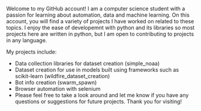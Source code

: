 
<!---
DevinRShaw/DevinRShaw is a ✨ special ✨ repository because its `README.md` (this file) appears on your GitHub profile.
You can click the Preview link to take a look at your changes.
--->
Welcome to my GitHub account! I am a computer science student with a passion for learning about automation, data and machine learning. On this account, you will find a variety of projects I have worked on related to these topics. I enjoy the ease of developemnt with python and its libraries so most projects here are written in python, but I am open to contributing to projects in any language.

My projects include:

- Data collection libraries for dataset creation (simple_noaa)
- Dataset creation for use in models built using frameworks such as scikit-learn (wildfire_dataset_creation)
- Bot info creation (swarm_spawn)
- Browser automation with selenium 
- Please feel free to take a look around and let me know if you have any questions or suggestions for future projects. Thank you for visiting!

